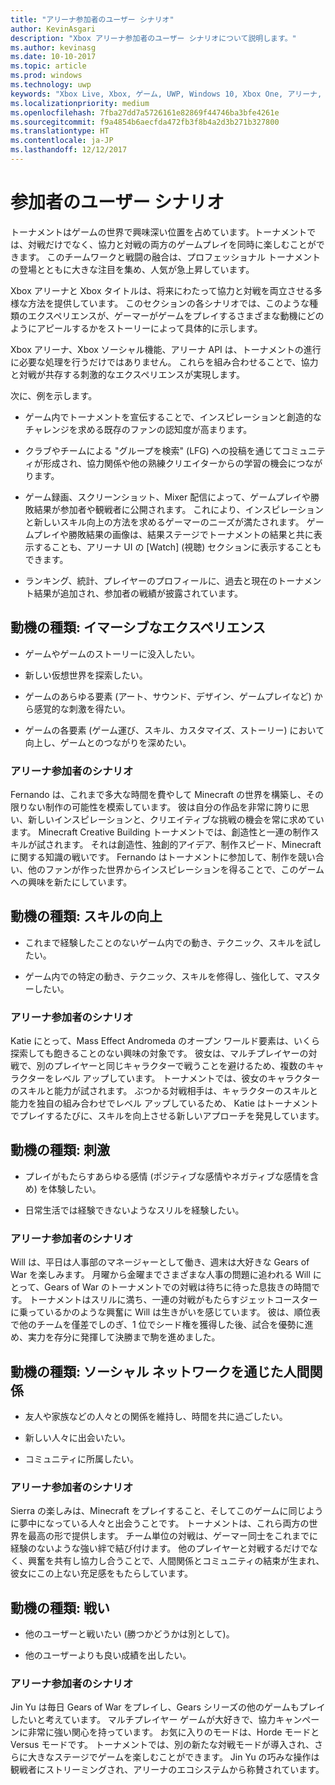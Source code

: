 ```yaml
---
title: "アリーナ参加者のユーザー シナリオ"
author: KevinAsgari
description: "Xbox アリーナ参加者のユーザー シナリオについて説明します。"
ms.author: kevinasg
ms.date: 10-10-2017
ms.topic: article
ms.prod: windows
ms.technology: uwp
keywords: "Xbox Live, Xbox, ゲーム, UWP, Windows 10, Xbox One, アリーナ, トーナメント, UX"
ms.localizationpriority: medium
ms.openlocfilehash: 7fba27dd7a5726161e82869f44746ba3bfe4261e
ms.sourcegitcommit: f9a4854b6aecfda472fb3f8b4a2d3b271b327800
ms.translationtype: HT
ms.contentlocale: ja-JP
ms.lasthandoff: 12/12/2017
---
```

# <a name="participant-user-scenarios"></a>参加者のユーザー シナリオ

トーナメントはゲームの世界で興味深い位置を占めています。トーナメントでは、対戦だけでなく、協力と対戦の両方のゲームプレイを同時に楽しむことができます。 このチームワークと戦闘の融合は、プロフェッショナル トーナメントの登場とともに大きな注目を集め、人気が急上昇しています。

Xbox アリーナと Xbox タイトルは、将来にわたって協力と対戦を両立させる多様な方法を提供しています。 このセクションの各シナリオでは、このような種類のエクスペリエンスが、ゲーマーがゲームをプレイするさまざまな動機にどのようにアピールするかをストーリーによって具体的に示します。

Xbox アリーナ、Xbox ソーシャル機能、アリーナ API は、トーナメントの進行に必要な処理を行うだけではありません。 これらを組み合わせることで、協力と対戦が共存する刺激的なエクスペリエンスが実現します。

次に、例を示します。

* ゲーム内でトーナメントを宣伝することで、インスピレーションと創造的なチャレンジを求める既存のファンの認知度が高まります。

* クラブやチームによる "グループを検索" (LFG) への投稿を通じてコミュニティが形成され、協力関係や他の熟練クリエイターからの学習の機会につながります。

* ゲーム録画、スクリーンショット、Mixer 配信によって、ゲームプレイや勝敗結果が参加者や観戦者に公開されます。 これにより、インスピレーションと新しいスキル向上の方法を求めるゲーマーのニーズが満たされます。 ゲームプレイや勝敗結果の画像は、結果ステージでトーナメントの結果と共に表示することも、アリーナ UI の [Watch] (視聴) セクションに表示することもできます。

* ランキング、統計、プレイヤーのプロフィールに、過去と現在のトーナメント結果が追加され、参加者の戦績が披露されています。

## <a name="motivation-type-immersion"></a>動機の種類: イマーシブなエクスペリエンス

* ゲームやゲームのストーリーに没入したい。

* 新しい仮想世界を探索したい。

* ゲームのあらゆる要素 (アート、サウンド、デザイン、ゲームプレイなど) から感覚的な刺激を得たい。

* ゲームの各要素 (ゲーム運び、スキル、カスタマイズ、ストーリー) において向上し、ゲームとのつながりを深めたい。

### <a name="arena-participant-scenario"></a>アリーナ参加者のシナリオ

Fernando は、これまで多大な時間を費やして Minecraft の世界を構築し、その限りない制作の可能性を模索しています。 彼は自分の作品を非常に誇りに思い、新しいインスピレーションと、クリエイティブな挑戦の機会を常に求めています。 Minecraft Creative Building トーナメントでは、創造性と一連の制作スキルが試されます。 それは創造性、独創的アイデア、制作スピード、Minecraft に関する知識の戦いです。 Fernando はトーナメントに参加して、制作を競い合い、他のファンが作った世界からインスピレーションを得ることで、このゲームへの興味を新たにしています。

## <a name="motivation-type-mastery"></a>動機の種類: スキルの向上

* これまで経験したことのないゲーム内での動き、テクニック、スキルを試したい。

* ゲーム内での特定の動き、テクニック、スキルを修得し、強化して、マスターしたい。

### <a name="arena-participant-scenario"></a>アリーナ参加者のシナリオ

Katie にとって、Mass Effect Andromeda のオープン ワールド要素は、いくら探索しても飽きることのない興味の対象です。 彼女は、マルチプレイヤーの対戦で、別のプレイヤーと同じキャラクターで戦うことを避けるため、複数のキャラクターをレベル アップしています。 トーナメントでは、彼女のキャラクターのスキルと能力が試されます。 ぶつかる対戦相手は、キャラクターのスキルと能力を独自の組み合わせでレベル アップしているため、 Katie はトーナメントでプレイするたびに、スキルを向上させる新しいアプローチを発見しています。

## <a name="motivation-type-stimulation"></a>動機の種類: 刺激

* プレイがもたらすあらゆる感情 (ポジティブな感情やネガティブな感情を含め) を体験したい。

* 日常生活では経験できないようなスリルを経験したい。

### <a name="arena-participant-scenario"></a>アリーナ参加者のシナリオ

Will は、平日は人事部のマネージャーとして働き、週末は大好きな Gears of War を楽しみます。 月曜から金曜までさまざまな人事の問題に追われる Will にとって、Gears of War のトーナメントでの対戦は待ちに待った息抜きの時間です。 トーナメントはスリルに満ち、一連の対戦がもたらすジェットコースターに乗っているかのような興奮に Will は生きがいを感じています。 彼は、順位表で他のチームを僅差でしのぎ、1 位でシード権を獲得した後、試合を優勢に進め、実力を存分に発揮して決勝まで駒を進めました。

## <a name="motivation-type-social-affiliation"></a>動機の種類: ソーシャル ネットワークを通じた人間関係

* 友人や家族などの人々との関係を維持し、時間を共に過ごしたい。

* 新しい人々に出会いたい。

* コミュニティに所属したい。

### <a name="arena-participant-scenario"></a>アリーナ参加者のシナリオ

Sierra の楽しみは、Minecraft をプレイすること、そしてこのゲームに同じように夢中になっている人々と出会うことです。 トーナメントは、これら両方の世界を最高の形で提供します。 チーム単位の対戦は、ゲーマー同士をこれまでに経験のないような強い絆で結び付けます。 他のプレイヤーと対戦するだけでなく、興奮を共有し協力し合うことで、人間関係とコミュニティの結束が生まれ、彼女にこの上ない充足感をもたらしています。

## <a name="motivation-type-competition"></a>動機の種類: 戦い

* 他のユーザーと戦いたい (勝つかどうかは別として)。

* 他のユーザーよりも良い成績を出したい。

### <a name="arena-participant-scenario"></a>アリーナ参加者のシナリオ

Jin Yu は毎日 Gears of War をプレイし、Gears シリーズの他のゲームもプレイしたいと考えています。 マルチプレイヤー ゲームが大好きで、協力キャンペーンに非常に強い関心を持っています。 お気に入りのモードは、Horde モードと Versus モードです。 トーナメントでは、別の新たな対戦モードが導入され、さらに大きなステージでゲームを楽しむことができます。 Jin Yu の巧みな操作は観戦者にストリーミングされ、アリーナのエコシステムから称賛されています。
